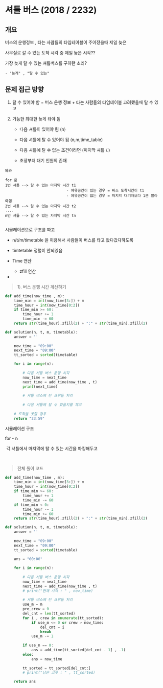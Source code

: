 # 셔틀 버스 (2018 / 2232)



## 개요

버스의 운행정보 , 타는 사람들의 타임테이블이 주어젔을때 제일 늦은 

사무실로 갈 수 있는 도착 시각 중 제일 늦은 시각??

가장 늦게 탈 수 있는 셔틀버스를 구하란 소리?

	- "늦게" , "탈 수 있는"





## 문제 접근 방향

1. 탈 수 있어야 함  =  버스 운행 정보 + 타는 사람들의 타임테이블 고려했을때 탈 수 있고 

2. 가능한 최대한 늦게 타야 됨

   - 다음 셔틀이 있어야 됨 (n)
   - 다음 셔틀에 탈 수 있어야 됨 (n,m,time_table)
   - 다음 셔틀에 탈 수 없는 조건이라면 (마지막 셔틀 /.)

   - 초장부터 대기 인원의 존재



```
봐봐

for 문
1번 셔틀 --> 탈 수 있는 마지막 시간 t1
							- 여유공간이 있는 경우 = 버스 도착시간이 t1
							- 여유공간이 없는 경우 = 마지막 대기자보다 1분 빨라야댐
2번 셔틀 --> 탈 수 있는 마지막 시간 t2
....
n번 셔틇 --> 탈 수 있는 자지막 시간 tn


```









시뮬레이션으로 구조를 짜고 

 - n/t/m/timetable 을 이용해서 사람들이 버스를 타고 왔다갔다하도록
 - timtetable 정렬이 안되있음
 - Time 연산
    - zfill 연산

- 

> 1). 버스 운행 시간 계산하기

```python
def add_time(now_time , m):
    time_min = int(now_time[3:]) + m 
    time_hour = int(now_time[0:2])
    if time_min >= 60:
        time_hour += 1
        time_min -= 60
    return str(time_hour).zfill(2) + ":" + str(time_min).zfill(2)

def solution(n, t, m, timetable):
    answer = ''
    
    now_time = "09:00"
    next_time = "09:00"
    tt_sorted = sorted(timetable)

    for i in range(n):
        
        # 다음 셔틀 버스 운행 시각
        now_time = next_time
        next_time = add_time(now_time , t)
        print(next_time)
        
        # 셔틀 버스에 탄 크루들 처리
    
        # 다음 셔틀에 탈 수 있을지를 체크
    
    # 도착을 못할 경우
    return "23:59"
```



시뮬레이션 구조



for - n

​	각 셔틀에서 마지막에 탈 수 있는 시간을 마킹해두고

​	



> 전체 풀이 코드

```python
def add_time(now_time , m):
    time_min = int(now_time[3:]) + m 
    time_hour = int(now_time[0:2])
    if time_min >= 60:
        time_hour += 1
        time_min -= 60
    if time_min < 0:
        time_hour -= 1
        time_min += 60
    return str(time_hour).zfill(2) + ":" + str(time_min).zfill(2)

def solution(n, t, m, timetable):
    answer = ''
    
    now_time = "09:00"
    next_time = "09:00"
    tt_sorted = sorted(timetable)

    ans = "00:00"
    
    for i in range(n):
        
        # 다음 셔틀 버스 운행 시각
        now_time = next_time
        next_time = add_time(now_time , t)
        # print("현재 시각 : " , now_time)
        
        # 셔틀 버스에 탄 크루들 처리
        use_m = m
        pre_crew = 0
        del_cnt = len(tt_sorted)
        for i , crew in enumerate(tt_sorted):
            if use_m <= 0 or crew > now_time:
                del_cnt = i 
                break
            use_m -= 1
            
        if use_m == 0:
            ans = add_time(tt_sorted[del_cnt - 1] , -1)
        else:
            ans = now_time
            
        tt_sorted = tt_sorted[del_cnt:]
        # print("남은 크루 : " , tt_sorted)

    return ans
```

